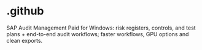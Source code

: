 # .github
SAP Audit Management Paid for Windows: risk registers, controls, and test plans + end-to-end audit workflows; faster workflows, GPU options and clean exports.
